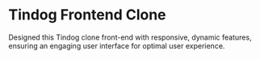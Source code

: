 # Tindog Frontend Clone

Designed this Tindog clone front-end with responsive, dynamic features, ensuring an engaging user interface for optimal user experience.

